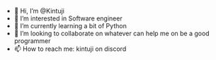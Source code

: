 - 👋 Hi, I’m @Kintuji
- 👀 I’m interested in Software engineer
- 🌱 I’m currently learning a bit of Python
- 💞️ I’m looking to collaborate on whatever can help me on be a good programmer
- 📫 How to reach me: kintuji on discord 

<!---
Kintuji/Kintuji is a ✨ special ✨ repository because its `README.md` (this file) appears on your GitHub profile.
You can click the Preview link to take a look at your changes.
--->
